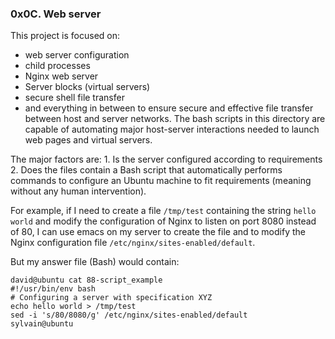 ### 0x0C. Web server
This project is focused on:
 - web server configuration
 - child processes
 - Nginx web server
 - Server blocks (virtual servers) 
 - secure shell file transfer
 -  and everything in between to ensure secure and effective file transfer between host and server networks.
 The bash scripts in this directory are capable of automating major host-server interactions needed to launch web pages and virtual servers. 

 The major factors are:
	1. Is the server configured according to requirements
	2. Does the files contain a Bash script that automatically performs commands to configure an Ubuntu machine to fit requirements (meaning without any human intervention).

For example, if I need to create a file `/tmp/test` containing the string `hello world` and modify the configuration of Nginx to listen on port 8080 instead of 80, I can use emacs on my server to create the file and to modify the Nginx configuration file `/etc/nginx/sites-enabled/default`.

But my answer file (Bash) would contain:
```
david@ubuntu cat 88-script_example
#!/usr/bin/env bash
# Configuring a server with specification XYZ
echo hello world > /tmp/test
sed -i 's/80/8080/g' /etc/nginx/sites-enabled/default
sylvain@ubuntu
```
